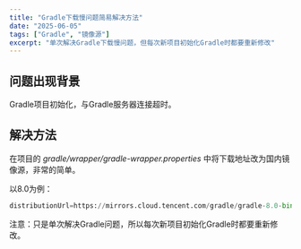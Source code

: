 ```yaml
---
title: "Gradle下载慢问题简易解决方法"
date: "2025-06-05"
tags: ["Gradle", "镜像源"]
excerpt: "单次解决Gradle下载慢问题，但每次新项目初始化Gradle时都要重新修改"
---
```


## 问题出现背景

Gradle项目初始化，与Gradle服务器连接超时。

## 解决方法

在项目的 *gradle/wrapper/gradle-wrapper.properties* 中将下载地址改为国内镜像源，非常的简单。

以8.0为例：

```Python
distributionUrl=https://mirrors.cloud.tencent.com/gradle/gradle-8.0-bin.zip
```

注意：只是单次解决Gradle问题，所以每次新项目初始化Gradle时都要重新修改。
